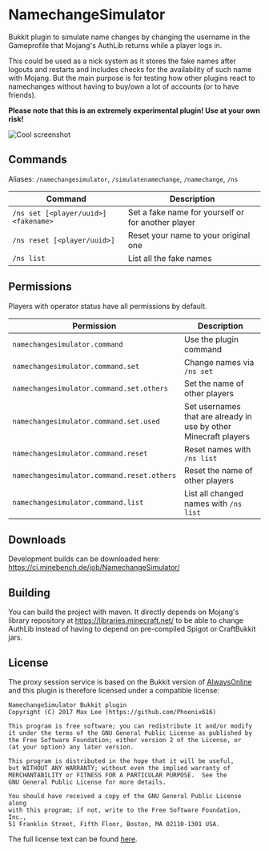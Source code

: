 # NamechangeSimulator
Bukkit plugin to simulate name changes by changing the username in the Gameprofile that Mojang's AuthLib returns while a player logs in.

This could be used as a nick system as it stores the fake names after logouts and restarts and includes checks for the availability of such name with Mojang. But the main purpose is for testing how other plugins react to namechanges without having to buy/own a lot of accounts (or to have friends).

**Please note that this is an extremely experimental plugin! Use at your own risk!**

![Cool screenshot](https://i.moep.tv/dRsydhE3.png)

## Commands

Aliases: `/namechangesimulator`, `/simulatenamechange`, `/namechange`, `/ns`

 Command                               | Description
---------------------------------------|---------------------------------------------------
 `/ns set [<player/uuid>] <fakename>`  | Set a fake name for yourself or for another player
 `/ns reset [<player/uuid>]`           | Reset your name to your original one
 `/ns list`                            | List all the fake names

## Permissions

Players with operator status have all permissions by default.

Permission                                  | Description
--------------------------------------------|-----------------------------------------------------------------
`namechangesimulator.command`               | Use the plugin command
`namechangesimulator.command.set`           | Change names via `/ns set`
`namechangesimulator.command.set.others`    | Set the name of other players
`namechangesimulator.command.set.used`      | Set usernames that are already in use by other Minecraft players
`namechangesimulator.command.reset`         | Reset names with `/ns list`
`namechangesimulator.command.reset.others`  | Reset the name of other players
`namechangesimulator.command.list`          | List all changed names with `/ns list`

## Downloads

Development builds can be downloaded here: https://ci.minebench.de/job/NamechangeSimulator/

## Building

You can build the project with maven. It directly depends on Mojang's library repository at https://libraries.minecraft.net/ to be able to change AuthLib instead of having to depend on pre-compiled Spigot or CraftBukkit jars.

## License

The proxy session service is based on the Bukkit version of [AlwaysOnline](https://github.com/johnnywoof/AlwaysOnline) and this plugin is therefore licensed under a compatible license:

```
NamechangeSimulator Bukkit plugin
Copyright (C) 2017 Max Lee (https://github.com/Phoenix616)

This program is free software; you can redistribute it and/or modify
it under the terms of the GNU General Public License as published by
the Free Software Foundation; either version 2 of the License, or
(at your option) any later version.

This program is distributed in the hope that it will be useful,
but WITHOUT ANY WARRANTY; without even the implied warranty of
MERCHANTABILITY or FITNESS FOR A PARTICULAR PURPOSE.  See the
GNU General Public License for more details.

You should have received a copy of the GNU General Public License along
with this program; if not, write to the Free Software Foundation, Inc.,
51 Franklin Street, Fifth Floor, Boston, MA 02110-1301 USA.
```

The full license text can be found [here](https://github.com/Phoenix616/NamechangeSimulator/blob/master/LICENSE).
